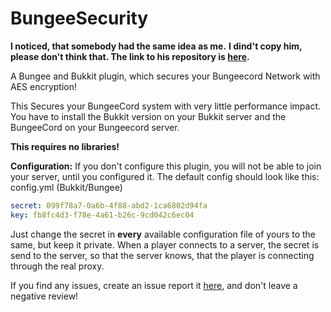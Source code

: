 # BungeeSecurity

**I noticed, that somebody had the same idea as me.**
**I dind't copy him, please don't think that. The link to his repository is [here](https://github.com/lucko/BungeeGuard).**

A Bungee and Bukkit plugin, which secures your Bungeecord Network with AES encryption!

This Secures your BungeeCord system with very little performance impact.
You have to install the Bukkit version on your Bukkit server and the BungeeCord on your Bungeecord server.

**This requires no libraries!**

**Configuration:**
If you don't configure this plugin, you will not
be able to join your server, until you configured it.
The default config should look like this:
config.yml (Bukkit/Bungee)
```YAML
secret: 099f78a7-0a6b-4f88-abd2-1ca6802d94fa
key: fb8fc4d3-f78e-4a61-b26c-9cd042c6ec04
```
Just change the secret in **every** available
configuration file of yours to the same, but keep it private.
When a player connects to a server,
the secret is send to the server, so that the
server knows, that the player is connecting through
the real proxy.

If you find any issues, create an issue report it [here](),
and don't leave a negative review!
